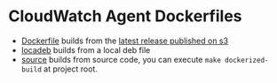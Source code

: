 # CloudWatch Agent Dockerfiles

- [Dockerfile](Dockerfile) builds from the [latest release published on s3](https://docs.aws.amazon.com/AmazonCloudWatch/latest/monitoring/install-CloudWatch-Agent-commandline-fleet.html)
- [locadeb](localdeb/Dockerfile) builds from a local deb file
- [source](source/Dockerfile) builds from source code, you can execute `make dockerized-build` at project root.